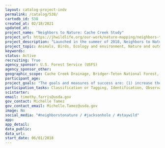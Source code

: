 ```yaml
---
layout: catalog-project-indv
permalink: /catalog/538/
cartodb_id: 538
created_at: 02/18/2021
updated_at: 
project_name: "Neighbors to Nature: Cache Creek Study"
project_url: https://jhwildlife.org/our-work/nature-mapping/neighbors-to-nature-cache-creek-study/
project_description: "Launched in the summer of 2018, Neighbors to Nature is a four-way partnership between the Jackson Hole Wildlife Foundation, Bridger-Teton National Forest, Friends of Pathways and the Nature Conservancy’s Wildflower Watch. This project engages citizen-scientists to help document wildlife activity, plant phenology, and trail use in the Greater Snow King Area with a goal of accurately and scientifically understanding recreational patterns and ecological trends in the land bordering the town of Jackson."
project_topic: Animals, Birds, Ecology and environment, Nature and outdoors
keywords: 
status: Active
recruiting: True  
agency_sponsor: U.S. Forest Service (USFS)
agency_sponsor_other: 
geographic_scope: Cache Creek Drainage, Bridger-Teton National Forest, Wyoming
participant_age: 
project_goals: "The goals and measures of success are: (1) increase the number of citizen scientists in the community by involving new audiences and providing an easily accessible location for engagement. Track the number of participants who are inspired to become involved beyond the Cache Creek Study, thus increasing citizen knowledge and appreciation of nature throughout Teton County. (2) Achieve a sufficient number of total monitoring observations and total number of field days within the Cache Creek recreation area to paint an accurate picture about existing conditions and establish a baseline for trends. Meet established monitoring requirements for the area through the use of innovative technology to inform decisions that eventually achieve desired conditions. Desired conditions are aimed at this area serving as a model for integrating recreation and conservation – promoting community stewardship, healthy lifestyles, sustainable recreation, and connection with nature. (3) Improve the public dissemination of monitoring observations to illustrate how conditions are changing in Cache Creek and how the Cache Creek study area contributes to larger Nature Mapping Jackson Hole observations and climate data being collected throughout Teton County. This will be assessed by recording the number of people attending presentations, local media coverage, and social media/website hits."
participation_tasks: Classification or Tagging, Identification, Observation
scistarter: 
email: timothy.farris@usda.gov
gov_contact: Michelle Tamez
gov_contact_email: Michelle.Tamez@usda.gov  
image: No
social_media: "#neighborstonature / #jacksonhole / #staywild"
app: 
app_detail: 
data_public: 
data_url: 
start_date: 06/01/2018
---
```

